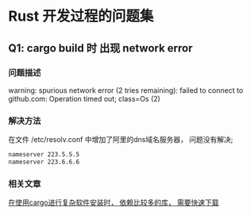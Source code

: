 # Rust 开发过程的问题集

## Q1: cargo build 时 出现 network error
### 问题描述
warning: spurious network error (2 tries remaining): failed to connect to github.com: Operation timed out; class=Os (2)

### 解决方法
在文件 /etc/resolv.conf 中增加了阿里的dns域名服务器， 问题没有解决;
```sh
nameserver 223.5.5.5
nameserver 223.6.6.6
```

### 相关文章
[在使用cargo进行复杂软件安装时， 依赖比较多的库， 需要快速下载](https://www.cnblogs.com/QuLory/p/13992013.html)